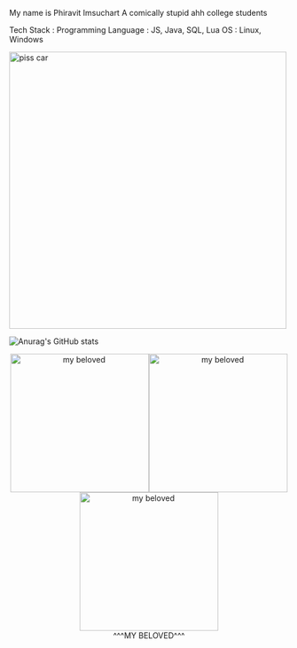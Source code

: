 
My name is Phiravit Imsuchart
A comically stupid ahh college students

Tech Stack :
Programming Language : JS, Java, SQL, Lua
OS : Linux, Windows

<img src="https://media.discordapp.net/attachments/825017831715373111/1018800041827250218/attachment-30.gif?ex=677107fa&is=676fb67a&hm=c13413296024579143ba261d7c8cc33e9a29769476eaec7f910f514b9cd337f4&" width="500" alt="piss car" title="piss car">

![Anurag's GitHub stats](https://github-readme-stats.vercel.app/api?username=phiravit&show_icons=true&theme=radical)

<div align="center">
  
<img src="https://media1.tenor.com/m/q03LPJkpepIAAAAd/2021.gif" width="250" alt="my beloved" title="my beloved"><img src="https://media1.tenor.com/m/q03LPJkpepIAAAAd/2021.gif" width="250" alt="my beloved" title="my beloved"><img src="https://media1.tenor.com/m/q03LPJkpepIAAAAd/2021.gif" width="250" alt="my beloved" title="my beloved"><br>
^^^MY BELOVED^^^
</div>
